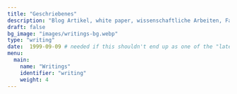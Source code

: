 ```yaml
---
title: "Geschriebenes"
description: "Blog Artikel, white paper, wissenschaftliche Arbeiten, Fallstudien und mehr"
draft: false
bg_image: "images/writings-bg.webp"
type: "writing"
date:  1999-09-09 # needed if this shouldn't end up as one of the "latest posts"
menu:
  main:
    name: "Writings"
    identifier: "writing"
    weight: 4
---
```


<!-- Writing helps me organise my thoughts. That is how many of these writings came into existence. Maybe some of these can help you, too. -->
